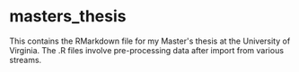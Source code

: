 # masters_thesis
This contains the RMarkdown file for my Master's thesis at the University of Virginia. The .R files involve pre-processing data after import from various streams.
